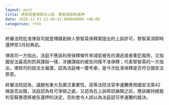 ```yaml
---
layout: post
title: 終院受理律政司上訴　黎智英即時還押
date: 2020-12-31 22:40:47.000000000 +08:00
categories: rthk
---
```


終審法院批准律政司就壹傳媒創辦人黎智英保釋案提出的上訴許可，黎智英須即時還押至2月初再訊。

律政司一方指出，法庭不應該利用保釋條件來減低被告的潛逃或者重犯風險，又指國安法最高刑罰與謀殺一樣，涉嫌謀殺的被告同樣不准保釋；代表黎智英的一方指出，律政司的說法太偏激，認為法庭唯一要考慮，是今次批准保釋是否符合國安法原意。

終審法院認為，議題有重大及廣泛重要性，高等法院法官李運騰應用國安法第42條是否出錯，法庭認為有可爭辯之處，又認為在上訴聆訊展開之前，應該維持總裁判官蘇惠德將被告還押的決定，否則會令人誤以為法庭認可李運騰的裁決。

